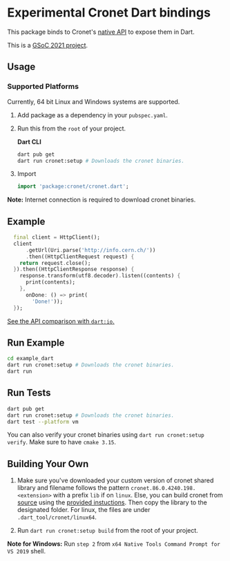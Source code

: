 # Experimental Cronet Dart bindings

This package binds to Cronet's [native API](https://chromium.googlesource.com/chromium/src/+/master/components/cronet/native/test_instructions.md) to expose them in Dart.

This is a [GSoC 2021 project](https://summerofcode.withgoogle.com/projects/#4757095741652992).

## Usage

### Supported Platforms

Currently, 64 bit Linux and Windows systems are supported.

1. Add package as a dependency in your `pubspec.yaml`.

2. Run this from the `root` of your project.

   **Dart CLI**

   ```bash
   dart pub get
   dart run cronet:setup # Downloads the cronet binaries.
   ```

3. Import

   ```dart
   import 'package:cronet/cronet.dart';
   ```

**Note:** Internet connection is required to download cronet binaries.

## Example

```dart
  final client = HttpClient();
  client
      .getUrl(Uri.parse('http://info.cern.ch/'))
      .then((HttpClientRequest request) {
    return request.close();
  }).then((HttpClientResponse response) {
    response.transform(utf8.decoder).listen((contents) {
      print(contents);
    },
      onDone: () => print(
        'Done!'));
  });
```

[See the API comparison with `dart:io`.](dart_io_comparison.md)

## Run Example

```bash
cd example_dart
dart run cronet:setup # Downloads the cronet binaries.
dart run
```

## Run Tests

```bash
dart pub get
dart run cronet:setup # Downloads the cronet binaries.
dart test --platform vm
```

You can also verify your cronet binaries using `dart run cronet:setup verify`.
Make sure to have `cmake 3.15`.

## Building Your Own

1. Make sure you've downloaded your custom version of cronet shared library and filename follows the pattern `cronet.86.0.4240.198.<extension>` with a prefix `lib` if on `linux`. Else, you can build cronet from [source](https://www.chromium.org/developers/how-tos/get-the-code) using the [provided instuctions](https://chromium.googlesource.com/chromium/src/+/master/components/cronet/build_instructions.md). Then copy the library to the designated folder. For linux, the files are under `.dart_tool/cronet/linux64`.

2. Run `dart run cronet:setup build` from the root of your project.

**Note for Windows:** Run `step 2` from `x64 Native Tools Command Prompt for VS 2019` shell.
